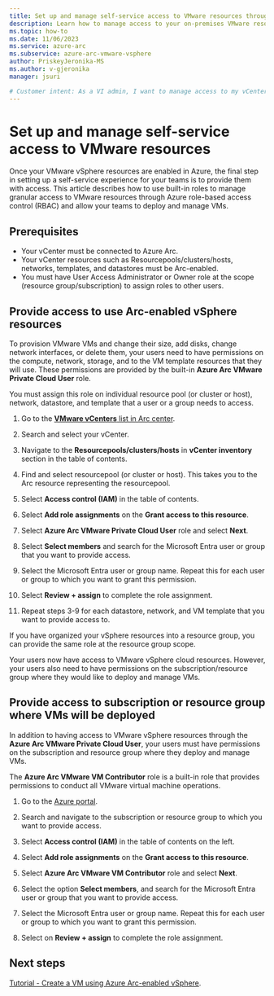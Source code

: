 ```yaml
---
title: Set up and manage self-service access to VMware resources through Azure RBAC
description: Learn how to manage access to your on-premises VMware resources through Azure role-based access control (Azure RBAC). 
ms.topic: how-to
ms.date: 11/06/2023
ms.service: azure-arc
ms.subservice: azure-arc-vmware-vsphere
author: PriskeyJeronika-MS
ms.author: v-gjeronika
manager: jsuri

# Customer intent: As a VI admin, I want to manage access to my vCenter resources in Azure so that I can keep environments secure
---
```


# Set up and manage self-service access to VMware resources

Once your VMware vSphere resources are enabled in Azure, the final step in setting up a self-service experience for your teams is to provide them with access. This article describes how to use built-in roles to manage granular access to VMware resources through Azure role-based access control (RBAC) and allow your teams to deploy and manage VMs.

## Prerequisites

- Your vCenter must be connected to Azure Arc.
- Your vCenter resources such as Resourcepools/clusters/hosts, networks, templates, and datastores must be Arc-enabled.
- You must have User Access Administrator or Owner role at the scope (resource group/subscription) to assign roles to other users.


## Provide access to use Arc-enabled vSphere resources

To provision VMware VMs and change their size, add disks, change network interfaces, or delete them, your users need to have permissions on the compute, network, storage, and to the VM template resources that they will use. These permissions are provided by the built-in **Azure Arc VMware Private Cloud User** role. 

You must assign this role on individual resource pool (or cluster or host), network, datastore, and template that a user or a group needs to access.   

1. Go to the [**VMware vCenters** list in Arc center](https://portal.azure.com/#view/Microsoft_Azure_HybridCompute/AzureArcCenterBlade/~/vCenter).

2. Search and select your vCenter. 

3. Navigate to the **Resourcepools/clusters/hosts** in **vCenter inventory** section in the table of contents.

3. Find and select resourcepool (or cluster or host). This takes you to the Arc resource representing the resourcepool.

4. Select **Access control (IAM)** in the table of contents.

5. Select **Add role assignments** on the **Grant access to this resource**.

6. Select **Azure Arc VMware Private Cloud User** role and select **Next**.

7. Select **Select members** and search for the Microsoft Entra user or group that you want to provide access.

8. Select the Microsoft Entra user or group name. Repeat this for each user or group to which you want to grant this permission.

9. Select **Review + assign** to complete the role assignment. 

10. Repeat steps 3-9 for each datastore, network, and VM template that you want to provide access to. 

If you have organized your vSphere resources into a resource group, you can provide the same role at the resource group scope. 

Your users now have access to VMware vSphere cloud resources. However, your users also need to have permissions on the subscription/resource group where they would like to deploy and manage VMs. 

## Provide access to subscription or resource group where VMs will be deployed

In addition to having access to VMware vSphere resources through the **Azure Arc VMware Private Cloud User**, your users must have permissions on the subscription and resource group where they deploy and manage VMs. 

The **Azure Arc VMware VM Contributor** role is a built-in role that provides permissions to conduct all VMware virtual machine operations. 

1. Go to the [Azure portal](https://portal.azure.com/).

2. Search and navigate to the subscription or resource group to which you want to provide access. 

3. Select **Access control (IAM)** in the table of contents on the left.

4. Select **Add role assignments** on the **Grant access to this resource**.

5. Select **Azure Arc VMware VM Contributor** role and select **Next**.

6. Select the option **Select members**, and search for the Microsoft Entra user or group that you want to provide access.

8. Select the Microsoft Entra user or group name. Repeat this for each user or group to which you want to grant this permission.

9. Select on **Review + assign** to complete the role assignment. 


## Next steps

[Tutorial - Create a VM using Azure Arc-enabled vSphere](quick-start-create-a-vm.md).
